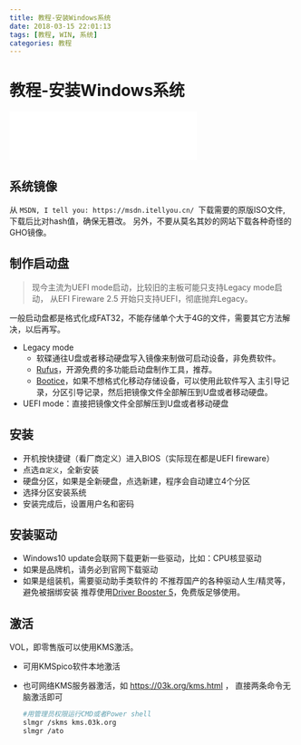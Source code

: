 ```yaml
---
title: 教程-安装Windows系统
date: 2018-03-15 22:01:13
tags: [教程, WIN, 系统]
categories: 教程
---
```


# 教程-安装Windows系统

<iframe frameborder="no" border="0" marginwidth="0" marginheight="0" width=330 height=86 src="//music.163.com/outchain/player?type=2&id=419596181&auto=1&height=66"></iframe>

## 系统镜像

从 `MSDN, I tell you: https://msdn.itellyou.cn/ `下载需要的原版ISO文件,
下载后比对hash值，确保无篡改。
另外，不要从莫名其妙的网站下载各种奇怪的GHO镜像。

## 制作启动盘

> 现今主流为UEFI mode启动，比较旧的主板可能只支持Legacy mode启动，
> 从EFI Fireware 2.5 开始只支持UEFI，彻底抛弃Legacy。

一般启动盘都是格式化成FAT32，不能存储单个大于4G的文件，需要其它方法解决，以后再写。

- Legacy mode
  - 软碟通往U盘或者移动硬盘写入镜像来制做可启动设备，非免费软件。
  - [Rufus](https://rufus.akeo.ie/)，开源免费的多功能启动盘制作工具，推荐。
  - [Bootice](http://www.ipauly.com/2015/11/15/bootice/)，如果不想格式化移动存储设备，可以使用此软件写入 主引导记录，分区引导记录，然后把镜像文件全部解压到U盘或者移动硬盘。
- UEFI mode：直接把镜像文件全部解压到U盘或者移动硬盘

## 安装

- 开机按快捷键（看厂商定义）进入BIOS（实际现在都是UEFI fireware）
- 点选`自定义`，全新安装
- 硬盘分区，如果是全新硬盘，点选新建，程序会自动建立4个分区
- 选择分区安装系统
- 安装完成后，设置用户名和密码

## 安装驱动

- Windows10 update会联网下载更新一些驱动，比如：CPU核显驱动
- 如果是品牌机，请务必到官网下载驱动
- 如果是组装机，需要驱动助手类软件的
  不推荐国产的各种驱动人生/精灵等，避免被捆绑安装
  推荐使用[Driver Booster 5](https://www.iobit.com/en/driver-booster.php)，免费版足够使用。



## 激活

VOL，即零售版可以使用KMS激活。

- 可用KMSpico软件本地激活

- 也可网络KMS服务器激活，如 https://03k.org/kms.html ，
  直接两条命令无脑激活即可

  ```bash
  #用管理员权限运行CMD或者Power shell
  slmgr /skms kms.03k.org
  slmgr /ato
  ```

  ​



